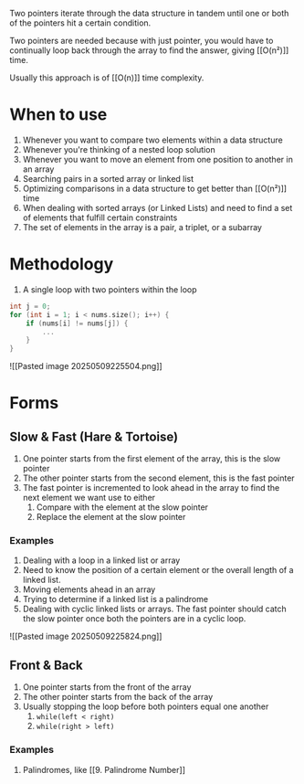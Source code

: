 Two pointers iterate through the data structure in tandem until one or both of the pointers hit a certain condition.

Two pointers are needed because with just pointer, you would have to continually loop back through the array to find the answer, giving [[O(n²)]] time.

Usually this approach is of [[O(n)]] time complexity.

# When to use

1. Whenever you want to compare two elements within a data structure
2. Whenever you're thinking of a nested loop solution
3. Whenever you want to move an element from one position to another in an array
4. Searching pairs in a sorted array or linked list
5. Optimizing comparisons in a data structure to get better than [[O(n²)]] time
6.  When dealing with sorted arrays (or Linked Lists) and need to find a set of elements that fulfill certain constraints
7. The set of elements in the array is a pair, a triplet, or a subarray

# Methodology

1. A single loop with two pointers within the loop

```cpp
int j = 0;
for (int i = 1; i < nums.size(); i++) {
	if (nums[i] != nums[j]) {
		...
	}
}
```

![[Pasted image 20250509225504.png]]
# Forms

## Slow & Fast (Hare & Tortoise)

1. One pointer starts from the first element of the array, this is the slow pointer
2. The other pointer starts from the second element, this is the fast pointer
3. The fast pointer is incremented to look ahead in the array to find the next element we want use to either
	1. Compare with the element at the slow pointer
	2. Replace the element at the slow pointer
### Examples

1. Dealing with a loop in a linked list or array
2. Need to know the position of a certain element or the overall length of a linked list.
3. Moving elements ahead in an array
4. Trying to determine if a linked list is a palindrome
5. Dealing with cyclic linked lists or arrays. The fast pointer should catch the slow pointer once both the pointers are in a cyclic loop.

![[Pasted image 20250509225824.png]]

## Front & Back

1. One pointer starts from the front of the array
2. The other pointer starts from the back of the array
3. Usually stopping the loop before both pointers equal one another
	1. `while(left < right)`
	2. `while(right > left)`
### Examples

1. Palindromes, like [[9. Palindrome Number]]